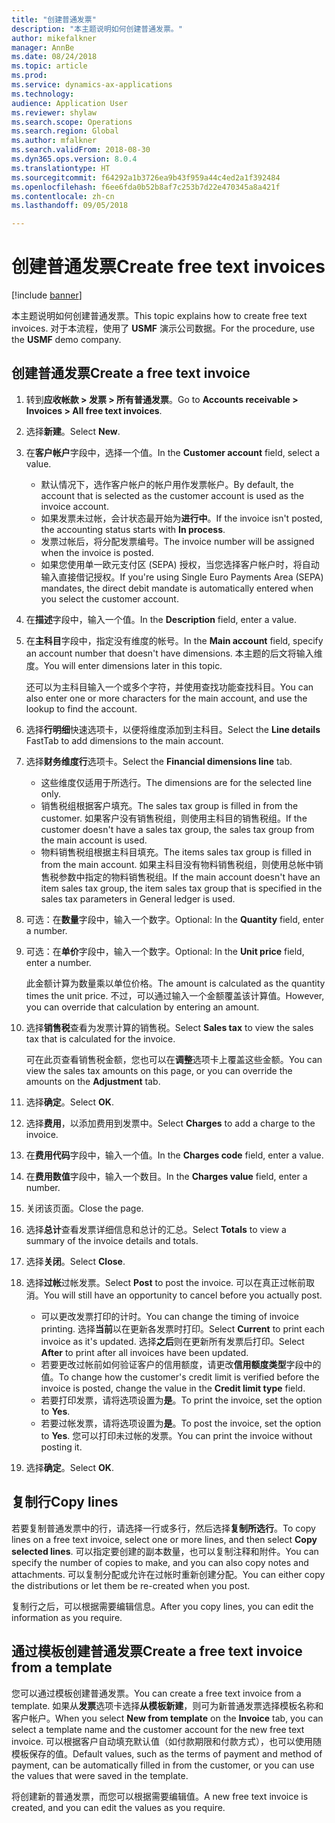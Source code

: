 ```yaml
--- 
title: "创建普通发票"
description: "本主题说明如何创建普通发票。"
author: mikefalkner
manager: AnnBe
ms.date: 08/24/2018
ms.topic: article
ms.prod: 
ms.service: dynamics-ax-applications
ms.technology: 
audience: Application User
ms.reviewer: shylaw
ms.search.scope: Operations
ms.search.region: Global
ms.author: mfalkner
ms.search.validFrom: 2018-08-30
ms.dyn365.ops.version: 8.0.4
ms.translationtype: HT
ms.sourcegitcommit: f64292a1b3726ea9b43f959a44c4ed2a1f392484
ms.openlocfilehash: f6ee6fda0b52b8af7c253b7d22e470345a8a421f
ms.contentlocale: zh-cn
ms.lasthandoff: 09/05/2018

---
```


# <a name="create-free-text-invoices"></a><span data-ttu-id="da38e-103">创建普通发票</span><span class="sxs-lookup"><span data-stu-id="da38e-103">Create free text invoices</span></span>

[!include [banner](../includes/banner.md)]

<span data-ttu-id="da38e-104">本主题说明如何创建普通发票。</span><span class="sxs-lookup"><span data-stu-id="da38e-104">This topic explains how to create free text invoices.</span></span> <span data-ttu-id="da38e-105">对于本流程，使用了 **USMF** 演示公司数据。</span><span class="sxs-lookup"><span data-stu-id="da38e-105">For the procedure, use the **USMF** demo company.</span></span>

## <a name="create-a-free-text-invoice"></a><span data-ttu-id="da38e-106">创建普通发票</span><span class="sxs-lookup"><span data-stu-id="da38e-106">Create a free text invoice</span></span>

1. <span data-ttu-id="da38e-107">转到**应收帐款 \> 发票 \> 所有普通发票**。</span><span class="sxs-lookup"><span data-stu-id="da38e-107">Go to **Accounts receivable \> Invoices \> All free text invoices**.</span></span>
2. <span data-ttu-id="da38e-108">选择**新建**。</span><span class="sxs-lookup"><span data-stu-id="da38e-108">Select **New**.</span></span>
3. <span data-ttu-id="da38e-109">在**客户帐户**字段中，选择一个值。</span><span class="sxs-lookup"><span data-stu-id="da38e-109">In the **Customer account** field, select a value.</span></span>

    * <span data-ttu-id="da38e-110">默认情况下，选作客户帐户的帐户用作发票帐户。</span><span class="sxs-lookup"><span data-stu-id="da38e-110">By default, the account that is selected as the customer account is used as the invoice account.</span></span>
    * <span data-ttu-id="da38e-111">如果发票未过帐，会计状态最开始为**进行中**。</span><span class="sxs-lookup"><span data-stu-id="da38e-111">If the invoice isn't posted, the accounting status starts with **In process**.</span></span>
    * <span data-ttu-id="da38e-112">发票过帐后，将分配发票编号。</span><span class="sxs-lookup"><span data-stu-id="da38e-112">The invoice number will be assigned when the invoice is posted.</span></span>
    * <span data-ttu-id="da38e-113">如果您使用单一欧元支付区 (SEPA) 授权，当您选择客户帐户时，将自动输入直接借记授权。</span><span class="sxs-lookup"><span data-stu-id="da38e-113">If you're using Single Euro Payments Area (SEPA) mandates, the direct debit mandate is automatically entered when you select the customer account.</span></span>

4. <span data-ttu-id="da38e-114">在**描述**字段中，输入一个值。</span><span class="sxs-lookup"><span data-stu-id="da38e-114">In the **Description** field, enter a value.</span></span>
5. <span data-ttu-id="da38e-115">在**主科目**字段中，指定没有维度的帐号。</span><span class="sxs-lookup"><span data-stu-id="da38e-115">In the **Main account** field, specify an account number that doesn't have dimensions.</span></span> <span data-ttu-id="da38e-116">本主题的后文将输入维度。</span><span class="sxs-lookup"><span data-stu-id="da38e-116">You will enter dimensions later in this topic.</span></span>

    <span data-ttu-id="da38e-117">还可以为主科目输入一个或多个字符，并使用查找功能查找科目。</span><span class="sxs-lookup"><span data-stu-id="da38e-117">You can also enter one or more characters for the main account, and use the lookup to find the account.</span></span>

6. <span data-ttu-id="da38e-118">选择**行明细**快速选项卡，以便将维度添加到主科目。</span><span class="sxs-lookup"><span data-stu-id="da38e-118">Select the **Line details** FastTab to add dimensions to the main account.</span></span>
7. <span data-ttu-id="da38e-119">选择**财务维度行**选项卡。</span><span class="sxs-lookup"><span data-stu-id="da38e-119">Select the **Financial dimensions line** tab.</span></span>

    * <span data-ttu-id="da38e-120">这些维度仅适用于所选行。</span><span class="sxs-lookup"><span data-stu-id="da38e-120">The dimensions are for the selected line only.</span></span>
    * <span data-ttu-id="da38e-121">销售税组根据客户填充。</span><span class="sxs-lookup"><span data-stu-id="da38e-121">The sales tax group is filled in from the customer.</span></span> <span data-ttu-id="da38e-122">如果客户没有销售税组，则使用主科目的销售税组。</span><span class="sxs-lookup"><span data-stu-id="da38e-122">If the customer doesn't have a sales tax group, the sales tax group from the main account is used.</span></span>
    * <span data-ttu-id="da38e-123">物料销售税组根据主科目填充。</span><span class="sxs-lookup"><span data-stu-id="da38e-123">The items sales tax group is filled in from the main account.</span></span> <span data-ttu-id="da38e-124">如果主科目没有物料销售税组，则使用总帐中销售税参数中指定的物料销售税组。</span><span class="sxs-lookup"><span data-stu-id="da38e-124">If the main account doesn't have an item sales tax group, the item sales tax group that is specified in the sales tax parameters in General ledger is used.</span></span>

8. <span data-ttu-id="da38e-125">可选：在**数量**字段中，输入一个数字。</span><span class="sxs-lookup"><span data-stu-id="da38e-125">Optional: In the **Quantity** field, enter a number.</span></span>
9. <span data-ttu-id="da38e-126">可选：在**单价**字段中，输入一个数字。</span><span class="sxs-lookup"><span data-stu-id="da38e-126">Optional: In the **Unit price** field, enter a number.</span></span>

    <span data-ttu-id="da38e-127">此金额计算为数量乘以单位价格。</span><span class="sxs-lookup"><span data-stu-id="da38e-127">The amount is calculated as the quantity times the unit price.</span></span> <span data-ttu-id="da38e-128">不过，可以通过输入一个金额覆盖该计算值。</span><span class="sxs-lookup"><span data-stu-id="da38e-128">However, you can override that calculation by entering an amount.</span></span>

10. <span data-ttu-id="da38e-129">选择**销售税**查看为发票计算的销售税。</span><span class="sxs-lookup"><span data-stu-id="da38e-129">Select **Sales tax** to view the sales tax that is calculated for the invoice.</span></span>

    <span data-ttu-id="da38e-130">可在此页查看销售税金额，您也可以在**调整**选项卡上覆盖这些金额。</span><span class="sxs-lookup"><span data-stu-id="da38e-130">You can view the sales tax amounts on this page, or you can override the amounts on the **Adjustment** tab.</span></span>

11. <span data-ttu-id="da38e-131">选择**确定**。</span><span class="sxs-lookup"><span data-stu-id="da38e-131">Select **OK**.</span></span>
12. <span data-ttu-id="da38e-132">选择**费用**，以添加费用到发票中。</span><span class="sxs-lookup"><span data-stu-id="da38e-132">Select **Charges** to add a charge to the invoice.</span></span>
13. <span data-ttu-id="da38e-133">在**费用代码**字段中，输入一个值。</span><span class="sxs-lookup"><span data-stu-id="da38e-133">In the **Charges code** field, enter a value.</span></span>
14. <span data-ttu-id="da38e-134">在**费用数值**字段中，输入一个数目。</span><span class="sxs-lookup"><span data-stu-id="da38e-134">In the **Charges value** field, enter a number.</span></span>
15. <span data-ttu-id="da38e-135">关闭该页面。</span><span class="sxs-lookup"><span data-stu-id="da38e-135">Close the page.</span></span>
16. <span data-ttu-id="da38e-136">选择**总计**查看发票详细信息和总计的汇总。</span><span class="sxs-lookup"><span data-stu-id="da38e-136">Select **Totals** to view a summary of the invoice details and totals.</span></span>
17. <span data-ttu-id="da38e-137">选择**关闭**。</span><span class="sxs-lookup"><span data-stu-id="da38e-137">Select **Close**.</span></span>
18. <span data-ttu-id="da38e-138">选择**过帐**过帐发票。</span><span class="sxs-lookup"><span data-stu-id="da38e-138">Select **Post** to post the invoice.</span></span> <span data-ttu-id="da38e-139">可以在真正过帐前取消。</span><span class="sxs-lookup"><span data-stu-id="da38e-139">You will still have an opportunity to cancel before you actually post.</span></span>

    * <span data-ttu-id="da38e-140">可以更改发票打印的计时。</span><span class="sxs-lookup"><span data-stu-id="da38e-140">You can change the timing of invoice printing.</span></span> <span data-ttu-id="da38e-141">选择**当前**以在更新各发票时打印。</span><span class="sxs-lookup"><span data-stu-id="da38e-141">Select **Current** to print each invoice as it's updated.</span></span> <span data-ttu-id="da38e-142">选择**之后**则在更新所有发票后打印。</span><span class="sxs-lookup"><span data-stu-id="da38e-142">Select **After** to print after all invoices have been updated.</span></span>
    * <span data-ttu-id="da38e-143">若要更改过帐前如何验证客户的信用额度，请更改**信用额度类型**字段中的值。</span><span class="sxs-lookup"><span data-stu-id="da38e-143">To change how the customer's credit limit is verified before the invoice is posted, change the value in the **Credit limit type** field.</span></span>
    * <span data-ttu-id="da38e-144">若要打印发票，请将选项设置为**是**。</span><span class="sxs-lookup"><span data-stu-id="da38e-144">To print the invoice, set the option to **Yes**.</span></span>
    * <span data-ttu-id="da38e-145">若要过帐发票，请将选项设置为**是**。</span><span class="sxs-lookup"><span data-stu-id="da38e-145">To post the invoice, set the option to **Yes**.</span></span> <span data-ttu-id="da38e-146">您可以打印未过帐的发票。</span><span class="sxs-lookup"><span data-stu-id="da38e-146">You can print the invoice without posting it.</span></span>

19. <span data-ttu-id="da38e-147">选择**确定**。</span><span class="sxs-lookup"><span data-stu-id="da38e-147">Select **OK**.</span></span>

## <a name="copy-lines"></a><span data-ttu-id="da38e-148">复制行</span><span class="sxs-lookup"><span data-stu-id="da38e-148">Copy lines</span></span>
<span data-ttu-id="da38e-149">若要复制普通发票中的行，请选择一行或多行，然后选择**复制所选行**。</span><span class="sxs-lookup"><span data-stu-id="da38e-149">To copy lines on a free text invoice, select one or more lines, and then select **Copy selected lines**.</span></span> <span data-ttu-id="da38e-150">可以指定要创建的副本数量，也可以复制注释和附件。</span><span class="sxs-lookup"><span data-stu-id="da38e-150">You can specify the number of copies to make, and you can also copy notes and attachments.</span></span> <span data-ttu-id="da38e-151">可以复制分配或允许在过帐时重新创建分配。</span><span class="sxs-lookup"><span data-stu-id="da38e-151">You can either copy the distributions or let them be re-created when you post.</span></span>

<span data-ttu-id="da38e-152">复制行之后，可以根据需要编辑信息。</span><span class="sxs-lookup"><span data-stu-id="da38e-152">After you copy lines, you can edit the information as you require.</span></span>

## <a name="create-a-free-text-invoice-from-a-template"></a><span data-ttu-id="da38e-153">通过模板创建普通发票</span><span class="sxs-lookup"><span data-stu-id="da38e-153">Create a free text invoice from a template</span></span>
<span data-ttu-id="da38e-154">您可以通过模板创建普通发票。</span><span class="sxs-lookup"><span data-stu-id="da38e-154">You can create a free text invoice from a template.</span></span> <span data-ttu-id="da38e-155">如果从**发票**选项卡选择**从模板新建**，则可为新普通发票选择模板名称和客户帐户。</span><span class="sxs-lookup"><span data-stu-id="da38e-155">When you select **New from template** on the **Invoice** tab, you can select a template name and the customer account for the new free text invoice.</span></span> <span data-ttu-id="da38e-156">可以根据客户自动填充默认值（如付款期限和付款方式），也可以使用随模板保存的值。</span><span class="sxs-lookup"><span data-stu-id="da38e-156">Default values, such as the terms of payment and method of payment, can be automatically filled in from the customer, or you can use the values that were saved in the template.</span></span>

<span data-ttu-id="da38e-157">将创建新的普通发票，而您可以根据需要编辑值。</span><span class="sxs-lookup"><span data-stu-id="da38e-157">A new free text invoice is created, and you can edit the values as you require.</span></span>

